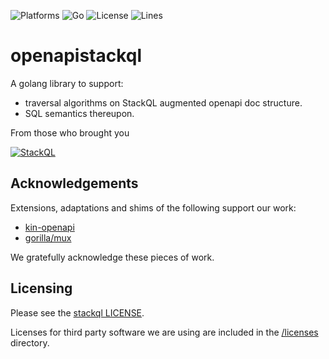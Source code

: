<!-- language: lang-none -->

![Platforms](https://img.shields.io/badge/platform-windows%20macos%20linux-brightgreen)
![Go](https://github.com/stackql/stackql/workflows/Go/badge.svg)
![License](https://img.shields.io/github/license/stackql/stackql)
![Lines](https://img.shields.io/tokei/lines/github/stackql/stackql)   


# openapistackql

A golang library to support:
  - traversal algorithms on StackQL augmented openapi doc structure.
  - SQL semantics thereupon.

From those who brought you

[![StackQL](https://stackql.io/img/stackql-banner.png)](https://stackql.io/) 

## Acknowledgements

Extensions, adaptations and shims of the following support our work:

  - [kin-openapi](https://github.com/getkin/kin-openapi)
  - [gorilla/mux](https://github.com/gorilla/mux)

We gratefully acknowledge these pieces of work.

## Licensing

Please see the [stackql LICENSE](/LICENSE).

Licenses for third party software we are using are included in the [/licenses](/licenses) directory.
